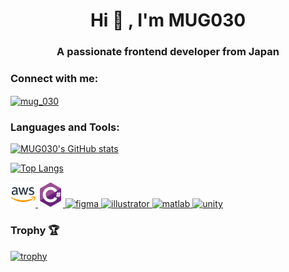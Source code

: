 <h1 align="center">Hi 👋 , I'm MUG030</h1>
<h3 align="center">A passionate frontend developer from Japan</h3>

<h3 align="left">Connect with me:</h3>
<p align="left">
<a href="https://twitter.com/mug_030" target="blank"><img align="center" src="https://raw.githubusercontent.com/rahuldkjain/github-profile-readme-generator/master/src/images/icons/Social/twitter.svg" alt="mug_030" height="30" width="40" /></a>
</p>

<h3 align="left">Languages and Tools:</h3>

[![MUG030's GitHub stats](https://github-readme-stats.vercel.app/api?username=MUG030&theme=vue-dark&show_icons=true)](https://github.com/MUG030/github-readme-stats)

[![Top Langs](https://github-readme-stats.vercel.app/api/top-langs/?username=MUG030&theme=vue-dark&show_icons=true&layout=compact)](https://github.com/MUG030/github-readme-stats)

<p align="left"> <a href="https://aws.amazon.com" target="_blank" rel="noreferrer"> <img src="https://raw.githubusercontent.com/devicons/devicon/master/icons/amazonwebservices/amazonwebservices-original-wordmark.svg" alt="aws" width="40" height="40"/> </a> <a href="https://www.w3schools.com/cs/" target="_blank" rel="noreferrer"> <img src="https://raw.githubusercontent.com/devicons/devicon/master/icons/csharp/csharp-original.svg" alt="csharp" width="40" height="40"/> </a> <a href="https://www.figma.com/" target="_blank" rel="noreferrer"> <img src="https://www.vectorlogo.zone/logos/figma/figma-icon.svg" alt="figma" width="40" height="40"/> </a> <a href="https://www.adobe.com/in/products/illustrator.html" target="_blank" rel="noreferrer"> <img src="https://www.vectorlogo.zone/logos/adobe_illustrator/adobe_illustrator-icon.svg" alt="illustrator" width="40" height="40"/> </a> <a href="https://www.mathworks.com/" target="_blank" rel="noreferrer"> <img src="https://upload.wikimedia.org/wikipedia/commons/2/21/Matlab_Logo.png" alt="matlab" width="40" height="40"/> </a> <a href="https://unity.com/" target="_blank" rel="noreferrer"> <img src="https://www.vectorlogo.zone/logos/unity3d/unity3d-icon.svg" alt="unity" width="40" height="40"/> </a> </p>


### Trophy 🏆

[![trophy](https://github-profile-trophy.vercel.app/?username=MUG030)](https://github.com/ryo-ma/github-profile-trophy)



<!--
**MUG030/MUG030** is a ✨ _special_ ✨ repository because its `README.md` (this file) appears on your GitHub profile.


Here are some ideas to get you started:

- 🔭 I’m currently working on ...
- 🌱 I’m currently learning ...
- 👯 I’m looking to collaborate on ...
- 🤔 I’m looking for help with ...
- 💬 Ask me about ...
- 📫 How to reach me: ...
- 😄 Pronouns: ...
- ⚡ Fun fact: ...
-->
